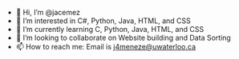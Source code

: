 - 👋 Hi, I’m @jacemez
- 👀 I’m interested in C#, Python, Java, HTML, and CSS
- 🌱 I’m currently learning C, Python, Java, HTML, and CSS
- 💞️ I’m looking to collaborate on Website building and Data Sorting
- 📫 How to reach me: Email is j4meneze@uwaterloo.ca

<!---
jacemez/jacemez is a ✨ special ✨ repository because its `README.md` (this file) appears on your GitHub profile.
You can click the Preview link to take a look at your changes.
--->
